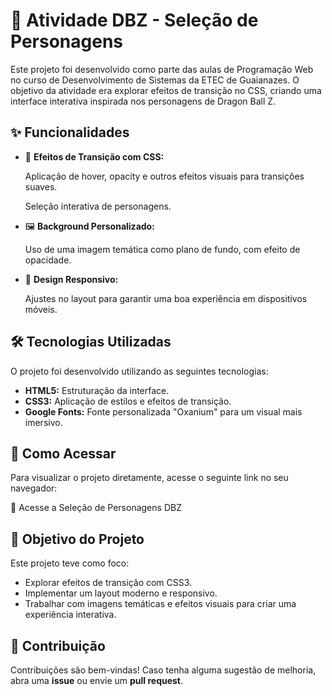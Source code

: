# 🐉 Atividade DBZ - Seleção de Personagens
Este projeto foi desenvolvido como parte das aulas de Programação Web no curso de Desenvolvimento de Sistemas da ETEC de Guaianazes. O objetivo da atividade era explorar efeitos de transição no CSS, criando uma interface interativa inspirada nos personagens de Dragon Ball Z.

## ✨ Funcionalidades
<ul>
  <li>🎨 <b>Efeitos de Transição com CSS:</b>

  Aplicação de hover, opacity e outros efeitos visuais para transições suaves.
 
  Seleção interativa de personagens.</li>
  <li>
    🖼️ <b>Background Personalizado:</b>

   Uso de uma imagem temática como plano de fundo, com efeito de opacidade.
  </li>
  <li>
    📱 <b>Design Responsivo:</b>

  Ajustes no layout para garantir uma boa experiência em dispositivos móveis.
  </li>
</ul>

## 🛠 Tecnologias Utilizadas
O projeto foi desenvolvido utilizando as seguintes tecnologias:

<ul>
  <li><b>HTML5:</b> Estruturação da interface.</li>
  <li><b>CSS3:</b> Aplicação de estilos e efeitos de transição.</li>
  <li><b>Google Fonts:</b> Fonte personalizada "Oxanium" para um visual mais imersivo.</li>
</ul>


## 🚀 Como Acessar
Para visualizar o projeto diretamente, acesse o seguinte link no seu navegador:

🔗 Acesse a Seleção de Personagens DBZ

## 📘 Objetivo do Projeto
Este projeto teve como foco:

<ul>
  <li>Explorar efeitos de transição com CSS3.</li>
  <li>Implementar um layout moderno e responsivo.</li>
  <li>Trabalhar com imagens temáticas e efeitos visuais para criar uma experiência interativa.</li>
</ul>

## 🤝 Contribuição
Contribuições são bem-vindas! Caso tenha alguma sugestão de melhoria, abra uma <b>issue</b> ou envie um <b>pull request</b>.

